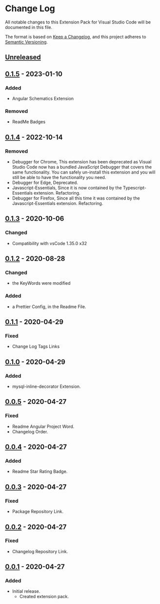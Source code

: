 # Change Log

All notable changes to this Extension Pack for Visual Studio Code will be documented in this file.

The format is based on [Keep a Changelog](https://keepachangelog.com/en/1.0.0/),
and this project adheres to [Semantic Versioning](https://semver.org/spec/v2.0.0.html).

## [Unreleased]

## [0.1.5] - 2023-01-10

### Added

* Angular Schematics Extension

### Removed

* ReadMe Badges

## [0.1.4] - 2022-10-14

### Removed

* Debugger for Chrome, This extension has been deprecated as Visual Studio Code now has a bundled JavaScript Debugger that covers the same functionality. You can safely un-install this extension and you will still be able to have the functionality you need.
* Debugger for Edge, Deprecated.
* Javascript-Essentials, Since it is now contained by the Typescript-Essentials extension. Refactoring.
* Debugger for Firefox, Since all this time it was contained by the Javascript-Essentials extension. Refactoring.

## [0.1.3] - 2020-10-06

### Changed

* Compatibility with vsCode 1.35.0 x32

## [0.1.2] - 2020-08-28

### Changed

* the KeyWords were modified

### Added

* a Prettier Config, in the Readme File.

## [0.1.1] - 2020-04-29

### Fixed

* Change Log Tags Links

## [0.1.0] - 2020-04-29

### Added

* mysql-inline-decorator Extension.

## [0.0.5] - 2020-04-27

### Fixed

* Readme Angular Project Word.
* Changelog Order.

## [0.0.4] - 2020-04-27

### Added

* Readme Star Rating Badge.

## [0.0.3] - 2020-04-27

### Fixed

* Package Repository Link.

## [0.0.2] - 2020-04-27

### Fixed

* Changelog Repository Link.

## [0.0.1] - 2020-04-27

### Added

* Initial release.
  * Created extension pack.

[Unreleased]: https://github.com/Gydunhn/Angular-Essentials/tree/develop
[0.1.5]: https://github.com/Gydunhn/Angular-Essentials/releases/tag/0.1.5
[0.1.4]: https://github.com/Gydunhn/Angular-Essentials/releases/tag/0.1.4
[0.1.3]: https://github.com/Gydunhn/Angular-Essentials/releases/tag/0.1.3
[0.1.2]: https://github.com/Gydunhn/Angular-Essentials/releases/tag/0.1.2
[0.1.1]: https://github.com/Gydunhn/Angular-Essentials/releases/tag/0.1.1
[0.1.0]: https://github.com/Gydunhn/Angular-Essentials/releases/tag/0.1.0
[0.0.5]: https://github.com/Gydunhn/Angular-Essentials/releases/tag/0.0.5
[0.0.4]: https://github.com/Gydunhn/Angular-Essentials/releases/tag/0.0.4
[0.0.3]: https://github.com/Gydunhn/Angular-Essentials/releases/tag/0.0.3
[0.0.2]: https://github.com/Gydunhn/Angular-Essentials/releases/tag/0.0.2
[0.0.1]: https://github.com/Gydunhn/Angular-Essentials/releases/tag/0.0.1
